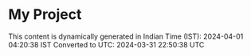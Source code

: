 # My Project

This content is dynamically generated in Indian Time (IST): 2024-04-01 04:20:38 IST
Converted to UTC: 2024-03-31 22:50:38 UTC
